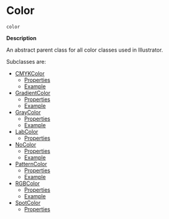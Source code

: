 # Color

`color`

**Description**

An abstract parent class for all color classes used in Illustrator.

Subclasses are:

* [CMYKColor](CMYKColor.md)
  * [Properties](CMYKColor.md#properties)
  * [Example](CMYKColor.md#example)
* [GradientColor](GradientColor.md)
  * [Properties](GradientColor.md#properties)
  * [Example](GradientColor.md#example)
* [GrayColor](GrayColor.md)
  * [Properties](GrayColor.md#properties)
  * [Example](GrayColor.md#example)
* [LabColor](LabColor.md)
  * [Properties](LabColor.md#properties)
* [NoColor](NoColor.md)
  * [Properties](NoColor.md#properties)
  * [Example](NoColor.md#example)
* [PatternColor](PatternColor.md)
  * [Properties](PatternColor.md#properties)
  * [Example](PatternColor.md#example)
* [RGBColor](RGBColor.md)
  * [Properties](RGBColor.md#properties)
  * [Example](RGBColor.md#example)
* [SpotColor](SpotColor.md)
  * [Properties](SpotColor.md#properties)
